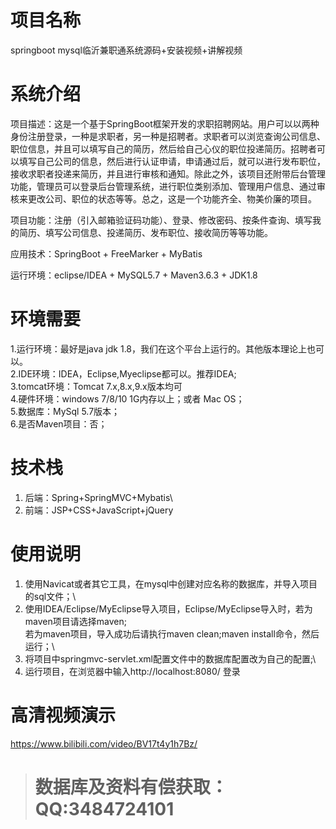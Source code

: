 # 项目名称

springboot mysql临沂兼职通系统源码+安装视频+讲解视频

# 系统介绍
项目描述：这是一个基于SpringBoot框架开发的求职招聘网站。用户可以以两种身份注册登录，一种是求职者，另一种是招聘者。求职者可以浏览查询公司信息、职位信息，并且可以填写自己的简历，然后给自己心仪的职位投递简历。招聘者可以填写自己公司的信息，然后进行认证申请，申请通过后，就可以进行发布职位，接收求职者投递来简历，并且进行审核和通知。除此之外，该项目还附带后台管理功能，管理员可以登录后台管理系统，进行职位类别添加、管理用户信息、通过审核来更改公司、职位的状态等等。总之，这是一个功能齐全、物美价廉的项目。

项目功能：注册（引入邮箱验证码功能）、登录、修改密码、按条件查询、填写我的简历、填写公司信息、投递简历、发布职位、接收简历等等功能。

应用技术：SpringBoot + FreeMarker + MyBatis

运行环境：eclipse/IDEA + MySQL5.7 + Maven3.6.3 + JDK1.8

# 环境需要

1.运行环境：最好是java jdk 1.8，我们在这个平台上运行的。其他版本理论上也可以。\
2.IDE环境：IDEA，Eclipse,Myeclipse都可以。推荐IDEA;\
3.tomcat环境：Tomcat 7.x,8.x,9.x版本均可\
4.硬件环境：windows 7/8/10 1G内存以上；或者 Mac OS； \
5.数据库：MySql 5.7版本；\
6.是否Maven项目：否；

# 技术栈

1. 后端：Spring+SpringMVC+Mybatis\
2. 前端：JSP+CSS+JavaScript+jQuery

# 使用说明

1. 使用Navicat或者其它工具，在mysql中创建对应名称的数据库，并导入项目的sql文件；\
2. 使用IDEA/Eclipse/MyEclipse导入项目，Eclipse/MyEclipse导入时，若为maven项目请选择maven;\
若为maven项目，导入成功后请执行maven clean;maven install命令，然后运行；\
3. 将项目中springmvc-servlet.xml配置文件中的数据库配置改为自己的配置;\
4. 运行项目，在浏览器中输入http://localhost:8080/ 登录

# 高清视频演示

https://www.bilibili.com/video/BV17t4y1h7Bz/

> # **数据库及资料有偿获取：QQ:3484724101**

​